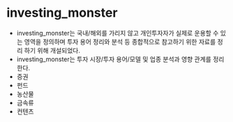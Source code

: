 # investing_monster
- investing_monster는 국내/해외를 가리지 않고 개인투자자가 실제로 운용할 수 있는 영역을 정의하며 투자 용어 정리와 분석 등 종합적으로 참고하기 위한 자료를 정리 하기 위해 개설되었다.
- investing_monster는 투자 시장/투자 용어/모델 및 업종 분석과 영향 관계를 정리한다.
- 증권
- 펀드
- 농산물
- 금속류
- 컨텐츠 

